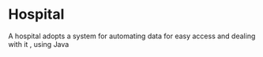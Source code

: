 # Hospital
A hospital adopts a system for automating data for easy access and dealing with it , using Java
